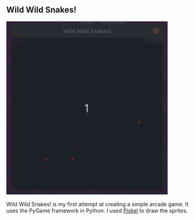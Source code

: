## Wild Wild Snakes!

![](https://github.com/waltdowning/wildwildsnakes/blob/main/snakes_gameplay.gif)

Wild Wild Snakes! is my first attempt at creating a simple arcade game. It uses the PyGame framework in Python. I used [Piskel](https://www.piskelapp.com/) to draw the sprites.